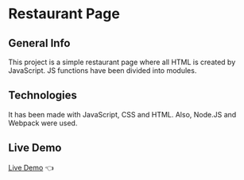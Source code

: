 # Restaurant Page
## General Info
This project is a simple restaurant page where all HTML is created by JavaScript. JS functions have been divided into modules.
## Technologies
It has been made with JavaScript, CSS and HTML. Also, Node.JS and Webpack were used.
## Live Demo
[Live Demo](https://oscarote.github.io/restaurant-page/) :point_left:

